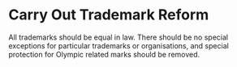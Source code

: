 Carry Out Trademark Reform
==========================

All trademarks should be equal in law. There should be no special 
exceptions for particular trademarks or organisations, and special 
protection for Olympic related marks should be removed.